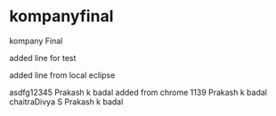 # kompanyfinal
kompany Final


added line for test

added line from local eclipse

asdfg12345
Prakash k badal
added from chrome 1139
Prakash k badal
chaitraDivya S
Prakash k badal